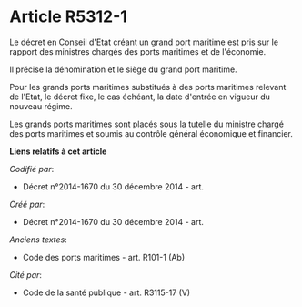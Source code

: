 # Article R5312-1

Le décret en Conseil d'Etat créant un grand port maritime est pris sur le rapport des ministres chargés des ports maritimes
et de l'économie.

Il précise la dénomination et le siège du grand port maritime.

Pour les grands ports maritimes substitués à des ports maritimes relevant de l'Etat, le décret fixe, le cas échéant, la date
d'entrée en vigueur du nouveau régime.

Les grands ports maritimes sont placés sous la tutelle du ministre chargé des ports maritimes et soumis au contrôle général
économique et financier.

**Liens relatifs à cet article**

_Codifié par_:

  - Décret n°2014-1670 du 30 décembre 2014 - art.

_Créé par_:

  - Décret n°2014-1670 du 30 décembre 2014 - art.

_Anciens textes_:

  - Code des ports maritimes - art. R101-1 (Ab)

_Cité par_:

  - Code de la santé publique - art. R3115-17 (V)
